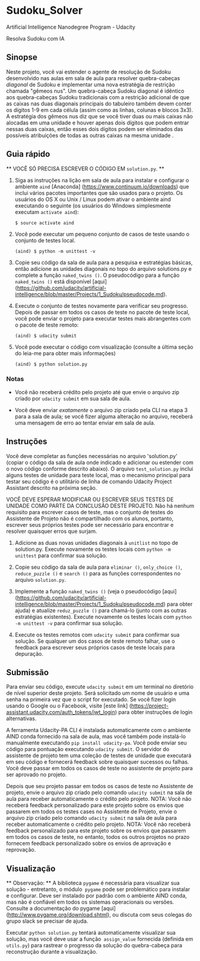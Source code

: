 # Sudoku_Solver
Artificial Intelligence Nanodegree Program - Udacity

Resolva Sudoku com IA	

## Sinopse

Neste projeto, você vai estender o agente de resolução de Sudoku desenvolvido nas aulas em sala de aula para resolver quebra-cabeças _diagonal_ de Sudoku e implementar uma nova estratégia de restrição chamada "gêmeos nus". Um quebra-cabeça Sudoku diagonal é idêntico aos quebra-cabeças Sudoku tradicionais com a restrição adicional de que as caixas nas duas diagonais principais do tabuleiro também devem conter os dígitos 1-9 em cada célula (assim como as linhas, colunas e blocos 3x3). A estratégia dos gêmeos nus diz que se você tiver duas ou mais caixas não alocadas em uma unidade e houver apenas dois dígitos que podem entrar nessas duas caixas, então esses dois dígitos podem ser eliminados das possíveis atribuições de todas as outras caixas na mesma unidade .


## Guia rápido

** VOCÊ SÓ PRECISA ESCREVER O CÓDIGO EM `solution.py`. **

1. Siga as instruções na lição em sala de aula para instalar e configurar o ambiente `aind` [Anaconda] (https://www.continuum.io/downloads) que inclui vários pacotes importantes que são usados para o projeto. Os usuários do OS X ou Unix / Linux podem ativar o ambiente aind executando o seguinte (os usuários do Windows simplesmente executam `activate aind`):
    
    `$ source activate aind`

2. Você pode executar um pequeno conjunto de casos de teste usando o conjunto de testes local.

    `(aind) $ python -m unittest -v`

3. Copie seu código da sala de aula para a pesquisa e estratégias básicas, então adicione as unidades diagonais no topo do arquivo solutions.py e complete a função `naked_twins ()`. O pseudocódigo para a função `naked_twins ()` está disponível [aqui] (https://github.com/udacity/artificial-intelligence/blob/master/Projects/1_Sudoku/pseudocode.md).

4. Execute o conjunto de testes novamente para verificar seu progresso. Depois de passar em todos os casos de teste no pacote de teste local, você pode enviar o projeto para executar testes mais abrangentes com o pacote de teste remoto:

    `(aind) $ udacity submit`

5. Você pode executar o código com visualização (consulte a última seção do leia-me para obter mais informações)

    `(aind) $ python solution.py`


### Notas

- Você não receberá crédito pelo projeto até que envie o arquivo zip criado por `udacity submit` em sua sala de aula.

- Você deve enviar _exatamente_ o arquivo zip criado pela CLI na etapa 3 para a sala de aula; se você fizer alguma alteração no arquivo, receberá uma mensagem de erro ao tentar enviar em sala de aula.


## Instruções

Você deve completar as funções necessárias no arquivo 'solution.py' (copiar o código da sala de aula onde indicado e adicionar ou estender com o novo código conforme descrito abaixo). O arquivo `test_solution.py` inclui alguns testes de unidade para teste local, mas o mecanismo principal para testar seu código é o utilitário de linha de comando Udacity Project Assistant descrito na próxima seção.

VOCÊ DEVE ESPERAR MODIFICAR OU ESCREVER SEUS TESTES DE UNIDADE COMO PARTE DA CONCLUSÃO DESTE PROJETO. Não há nenhum requisito para escrever casos de teste, mas o conjunto de testes do Assistente de Projeto não é compartilhado com os alunos, portanto, escrever seus próprios testes pode ser necessário para encontrar e resolver quaisquer erros que surjam.

1. Adicione as duas novas unidades diagonais à `unitlist` no topo de solution.py. Execute novamente os testes locais com `python -m unittest` para confirmar sua solução.

1. Copie seu código da sala de aula para `eliminar ()`, `only_choice ()`, `reduce_puzzle ()` e `search ()` para as funções correspondentes no arquivo `solution.py`.

1. Implemente a função `naked_twins ()` (veja o pseudocódigo [aqui] (https://github.com/udacity/artificial-intelligence/blob/master/Projects/1_Sudoku/pseudocode.md) para obter ajuda) e atualize `reduz_puzzle ()` para chamá-lo (junto com as outras estratégias existentes). Execute novamente os testes locais com `python -m unittest -v` para confirmar sua solução.

1. Execute os testes remotos com `udacity submit` para confirmar sua solução. Se qualquer um dos casos de teste remoto falhar, use o feedback para escrever seus próprios casos de teste locais para depuração.


## Submissão

Para enviar seu código, execute `udacity submit` em um terminal no diretório de nível superior deste projeto. Será solicitado um nome de usuário e uma senha na primeira vez que o script for executado. Se você fizer login usando o Google ou o Facebook, visite [este link] (https://project-assistant.udacity.com/auth_tokens/jwt_login) para obter instruções de login alternativas.

A ferramenta Udacity-PA CLI é instalada automaticamente com o ambiente AIND conda fornecido na sala de aula, mas você também pode instalá-lo manualmente executando `pip install udacity-pa`. Você pode enviar seu código para pontuação executando `udacity submit`. O servidor do assistente de projeto tem uma coleção de testes de unidade que executará em seu código e fornecerá feedback sobre quaisquer sucessos ou falhas. Você deve passar em todos os casos de teste no assistente de projeto para ser aprovado no projeto.

Depois que seu projeto passar em todos os casos de teste no Assistente de projeto, envie o arquivo zip criado pelo comando `udacity submit` na sala de aula para receber automaticamente o crédito pelo projeto. NOTA: Você não receberá feedback personalizado para este projeto sobre os envios que passarem em todos os testes cases no Assistente de Projeto, envie o arquivo zip criado pelo comando `udacity submit` na sala de aula para receber automaticamente o crédito pelo projeto. NOTA: Você não receberá feedback personalizado para este projeto sobre os envios que passarem em todos os casos de teste, no entanto, todos os outros projetos no prazo fornecem feedback personalizado sobre os envios de aprovação e reprovação.


## Visualização

** Observação: ** A biblioteca `pygame` é necessária para visualizar sua solução - entretanto, o módulo` pygame` pode ser problemático para instalar e configurar. Deve ser instalado por padrão com o ambiente AIND conda, mas não é confiável em todos os sistemas operacionais ou versões. Consulte a documentação do pygame [aqui] (http://www.pygame.org/download.shtml), ou discuta com seus colegas do grupo slack se precisar de ajuda.

Executar `python solution.py` tentará automaticamente visualizar sua solução, mas você deve usar a função` assign_value` fornecida (definida em `utils.py`) para rastrear o progresso da solução do quebra-cabeça para reconstrução durante a visualização.
